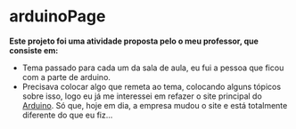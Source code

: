 # arduinoPage

**Este projeto foi uma atividade proposta pelo o meu professor, que consiste em:**

- Tema passado para cada um da sala de aula, eu fui a pessoa que ficou com a parte de arduino.
- Precisava colocar algo que remeta ao tema, colocando alguns tópicos sobre isso, logo eu já me interessei em refazer o site principal do <a href="https://www.arduino.cc/">Arduino</a>. Só que, hoje em dia, a empresa mudou o site e está totalmente diferente do que eu fiz...